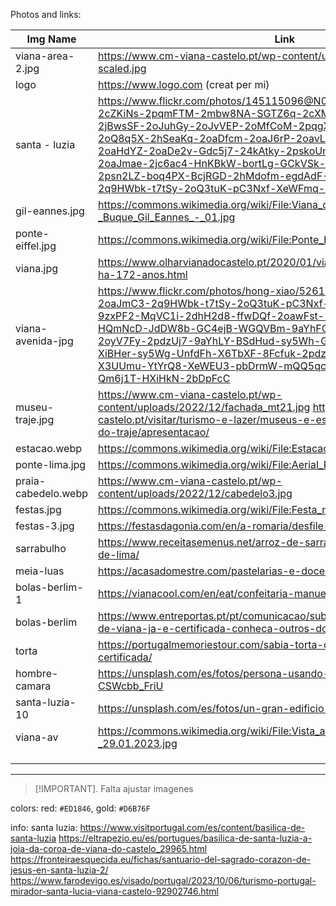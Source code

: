 Photos and links:

| Img Name            | Link                                                                                                                                                                                                                                                                                                                                                                                                                                                                |
|---------------------|---------------------------------------------------------------------------------------------------------------------------------------------------------------------------------------------------------------------------------------------------------------------------------------------------------------------------------------------------------------------------------------------------------------------------------------------------------------------|
| viana-area-2.jpg    | https://www.cm-viana-castelo.pt/wp-content/uploads/2023/07/DJI_0529-scaled.jpg                                                                                                                                                                                                                                                                                                                                                                                      |
| logo                | https://www.logo.com (creat per mi)                                                                                                                                                                                                                                                                                                                                                                                                                                 |
| santa - luzia       | https://www.flickr.com/photos/145115096@N02/45942106962/in/photolist-2cZKiNs-2pqmFTM-2mbw8NA-SGTZ6q-2cXMJPs-2nGT3RJ-2oP8TvM-2jBwsSF-2oJuhGy-2oJvVEP-2oMfCoM-2pqgXke-2jBwsRD-2nt2p8D-2oQ8q5X-2hSeaKq-2oaDfcm-2oaJ6rP-2oavLLf-2oaHeyS-2oavM9u-2oaHdYZ-2oaDe2v-Gdc5j7-24kAtky-2pskoUm-9qARzu-VMSbqD-2oaJmae-2jc6ac4-HnKBkW-bortLg-GCkVSk-EovEDi-2oyV7HT-X3UXuJ-2psn2LZ-boq4PX-BcjRGD-2hMdofm-egdAdF-2oaJ6yh-2oaJmC3-2q9HWbk-t7tSy-2oQ3tuK-pC3Nxf-XeWFmq-21Qy6ub-9zxPF2 |
| gil-eannes.jpg      | https://commons.wikimedia.org/wiki/File:Viana_do_Castelo_-_Buque_Gil_Eannes_-_01.jpg                                                                                                                                                                                                                                                                                                                                                                                |
| ponte-eiffel.jpg    | https://commons.wikimedia.org/wiki/File:Ponte_Eiffel_em_Viana_do_Castelo.jpg                                                                                                                                                                                                                                                                                                                                                                                        |
| viana.jpg           | https://www.olharvianadocastelo.pt/2020/01/viana-do-castelo-e-cidade-ha-172-anos.html                                                                                                                                                                                                                                                                                                                                                                               |
| viana-avenida-jpg   | https://www.flickr.com/photos/hong-xiao/52618653978/in/photolist-2oaJmC3-2q9HWbk-t7tSy-2oQ3tuK-pC3Nxf-XeWFmq-21Qy6ub-9zxPF2-MqVC1i-2dhH2d8-ffwDQf-2oawFst-2oarPiF-2oaJmjh-ffwDYs-HQmNcD-JdDW8b-GC4ejB-WGQVBm-9aYhFC-9aYhyU-Uit4FE-HXiHqC-2oyV7Fy-2pdzUj7-9aYhLY-BSdHud-sy5Wh-G5MUby-7BSr8Y-24LWYGh-XiBHer-sy5Wg-UnfdFh-X6TbXF-8Fcfuk-2pdzUjh-2iGGiwR-U346WW-X3UUmu-YtYrQ8-XeWEU3-pbDrmW-mQQ5qc-aPeDHn-8uFF1T-wVxhaL-Qm6j1T-HXiHkN-2bDpFcC                           |
| museu-traje.jpg     | https://www.cm-viana-castelo.pt/wp-content/uploads/2022/12/fachada_mt21.jpg https://www.cm-viana-castelo.pt/visitar/turismo-e-lazer/museus-e-espacos-museologicos/museu-do-traje/apresentacao/                                                                                                                                                                                                                                                                      |
| estacao.webp        | https://commons.wikimedia.org/wiki/File:Estacao_Comboio_Viana_Castelo.JPG                                                                                                                                                                                                                                                                                                                                                                                           |
| ponte-lima.jpg      | https://commons.wikimedia.org/wiki/File:Aerial_Ponte_de_Lima.jpg                                                                                                                                                                                                                                                                                                                                                                                                    |
| praia-cabedelo.webp | https://www.cm-viana-castelo.pt/wp-content/uploads/2022/12/cabedelo3.jpg                                                                                                                                                                                                                                                                                                                                                                                            |
| festas.jpg          | https://commons.wikimedia.org/wiki/File:Festa_no_chafariz.jpg                                                                                                                                                                                                                                                                                                                                                                                                       |
| festas-3.jpg        | https://festasdagonia.com/en/a-romaria/desfile-da-mordomia/                                                                                                                                                                                                                                                                                                                                                                                                         |
| sarrabulho          | https://www.receitasemenus.net/arroz-de-sarrabulho-a-moda-de-ponte-de-lima/                                                                                                                                                                                                                                                                                                                                                                                         |
| meia-luas           | https://acasadomestre.com/pastelarias-e-doces-de-viana/                                                                                                                                                                                                                                                                                                                                                                                                             |
| bolas-berlim-1      | https://vianacool.com/en/eat/confeitaria-manuel-natario                                                                                                                                                                                                                                                                                                                                                                                                             |
| bolas-berlim        | https://www.entreportas.pt/pt/comunicacao/sublime-blog/2021/11/02/torta-de-viana-ja-e-certificada-conheca-outros-doces-da-cidade                                                                                                                                                                                                                                                                                                                                    |
| torta               | https://portugalmemoriestour.com/sabia-torta-de-viana-deliciosa-agora-certificada/                                                                                                                                                                                                                                                                                                                                                                                  |
| hombre-camara       | https://unsplash.com/es/fotos/persona-usando-la-camara-plegable-CSWcbb_FriU                                                                                                                                                                                                                                                                                                                                                                                         |
| santa-luzia-10      | https://unsplash.com/es/fotos/un-gran-edificio-de-piedra-CffeVaem-U0                                                                                                                                                                                                                                                                                                                                                                                                |
| viana-av            | https://commons.wikimedia.org/wiki/File:Vista_aerea_-_Viana_do_Castelo_-_29.01.2023.jpg                                                                                                                                                                                                                                                                                                                                                                             |
|                     |                                                                                                                                                                                                                                                                                                                                                                                                                                                                     |
|                     |                                                                                                                                                                                                                                                                                                                                                                                                                                                                     |
|                     |                                                                                                                                                                                                                                                                                                                                                                                                                                                                     |

___
> [!IMPORTANT].
> Falta ajustar imagenes


colors: red: `#ED1846`, gold: `#D6B76F`

info: santa luzia: https://www.visitportugal.com/es/content/basilica-de-santa-luzia
https://eltrapezio.eu/es/portugues/basilica-de-santa-luzia-a-joia-da-coroa-de-viana-do-castelo_29965.html
https://fronteiraesquecida.eu/fichas/santuario-del-sagrado-corazon-de-jesus-en-santa-luzia-2/
https://www.farodevigo.es/visado/portugal/2023/10/06/turismo-portugal-mirador-santa-lucia-viana-castelo-92902746.html